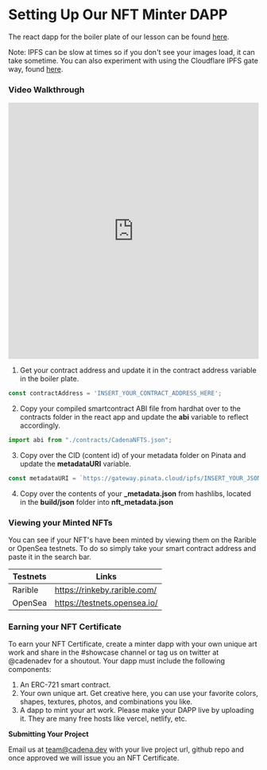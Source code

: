 # Setting Up Our NFT Minter DAPP



The react dapp for the boiler plate of our lesson can be found [here](https://github.com/CadenaDev/cadena_nft_minter_template).

Note: IPFS can be slow at times so if you don't see your images load, it can take sometime. You can also experiment with using the Cloudflare IPFS gate way, found [here](https://developers.cloudflare.com/web3/ipfs-gateway/).  



### Video Walkthrough 

<iframe width="100%" height="515" src="https://www.youtube.com/embed/JXBFrSmYPcQ" title="Creating an NFT Minter DAPP with React" frameborder="0" allow="accelerometer; autoplay; clipboard-write; encrypted-media; gyroscope; picture-in-picture" allowfullscreen></iframe>

1. Get your contract address and update it in the contract address variable in the boiler plate.

```javascript
const contractAddress = 'INSERT_YOUR_CONTRACT_ADDRESS_HERE';
```



2. Copy your compiled smartcontract ABI file from hardhat over to the contracts folder in the react app and update the **abi** variable to reflect accordingly. 

```javascript
import abi from "./contracts/CadenaNFTS.json";
```

3. Copy over the CID (content id) of your metadata folder on Pinata and update the **metadataURI** variable.

```javascript
const metadataURI = `https://gateway.pinata.cloud/ipfs/INSERT_YOUR_JSON_CID_HERE/${tokenId}.json`
```

4. Copy over the contents of your **_metadata.json** from  hashlibs, located in the **build/json** folder into **nft_metadata.json**

### Viewing your Minted NFTs 

You can see if your NFT's have been minted by viewing them on the Rarible or OpenSea testnets. To do so simply take your smart contract address and paste it in the search bar.

| Testnets | Links                        |
| -------- | ---------------------------- |
| Rarible  | https://rinkeby.rarible.com/ |
| OpenSea  | https://testnets.opensea.io/ |



### Earning your NFT Certificate 

To earn your NFT Certificate, create a minter dapp with your own unique art work and share in the #showcase channel or tag us on twitter at @cadenadev for a shoutout. Your dapp must include the following components:

1. An ERC-721 smart contract.
2. Your own unique art. Get creative here, you can use your favorite colors, shapes, textures, photos, and combinations you like.
3. A dapp to mint your art work. Please make your DAPP live by uploading it. They are many free hosts like vercel, netlify, etc.

**Submitting Your Project**

Email us at team@cadena.dev with your live project url, github repo and once approved we will issue you an NFT Certificate. 

